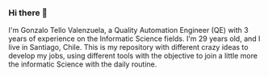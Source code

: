 ### Hi there 👋

I'm Gonzalo Tello Valenzuela, a Quality Automation Engineer (QE) with 3 years of experience on the Informatic Science fields. I'm 29 years old, and I live in Santiago, Chile. This is my repository with different crazy ideas to develop my jobs, using different tools with the objective to join a little more the informatic Science with the daily routine.

<!--
**gtello79/gtello79** is a ✨ _special_ ✨ repository because its `README.md` (this file) appears on your GitHub profile.

Here are some ideas to get you started:

- 🔭 I’m currently working on ...
- 🌱 I’m currently learning ...
- 👯 I’m looking to collaborate on ...
- 🤔 I’m looking for help with ...
- 💬 Ask me about ...
- 📫 How to reach me: ...
- 😄 Pronouns: ...
- ⚡ Fun fact: ...
-->

